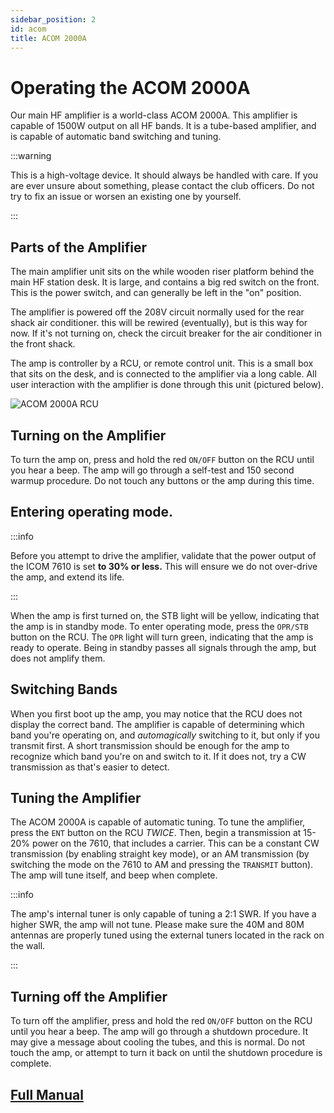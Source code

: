 ```yaml
---
sidebar_position: 2
id: acom
title: ACOM 2000A
---
```


# Operating the ACOM 2000A

Our main HF amplifier is a world-class ACOM 2000A. This amplifier is capable of 1500W output on all HF bands. It is a tube-based amplifier, and is capable of automatic band switching and tuning.

:::warning

This is a high-voltage device. It should always be handled with care. If you are ever unsure about something, please contact the club officers. Do not try to fix an issue or worsen an existing one by yourself.

:::

## Parts of the Amplifier

The main amplifier unit sits on the while wooden riser platform behind the main HF station desk. It is large, and contains a big red switch on the front. This is the power switch, and can generally be left in the "on" position.

The amplifier is powered off the 208V circuit normally used for the rear shack air conditioner. this will be rewired (eventually), but is this way for now. If it's not turning on, check the circuit breaker for the air conditioner in the front shack.

The amp is controller by a RCU, or remote control unit. This is a small box that sits on the desk, and is connected to the amplifier via a long cable. All user interaction with the amplifier is done through this unit (pictured below).

![ACOM 2000A RCU](/img/acom_rcu.png)

## Turning on the Amplifier

To turn the amp on, press and hold the red `ON/OFF` button on the RCU until you hear a beep. The amp will go through a self-test and 150 second warmup procedure. Do not touch any buttons or the amp during this time.

## Entering operating mode.

:::info

Before you attempt to drive the amplifier, validate that the power output of the ICOM 7610 is set **to 30% or less.** This will ensure we do not over-drive the amp, and extend its life.

:::

When the amp is first turned on, the STB light will be yellow, indicating that the amp is in standby mode. To enter operating mode, press the `OPR/STB` button on the RCU. The `OPR` light will turn green, indicating that the amp is ready to operate. Being in standby passes all signals through the amp, but does not amplify them.

## Switching Bands

When you first boot up the amp, you may notice that the RCU does not display the correct band. The amplifier is capable of determining which band you're operating on, and *automagically* switching to it, but only if you transmit first. A short transmission should be enough for the amp to recognize which band you're on and switch to it. If it does not, try a CW transmission as that's easier to detect.

## Tuning the Amplifier

The ACOM 2000A is capable of automatic tuning. To tune the amplifier, press the `ENT` button on the RCU *TWICE*. Then, begin a transmission at 15-20% power on the 7610, that includes a carrier. This can be a constant CW transmission (by enabling straight key mode), or an AM transmission (by switching the mode on the 7610 to AM and pressing the `TRANSMIT` button). The amp will tune itself, and beep when complete.

:::info

The amp's internal tuner is only capable of tuning a 2:1 SWR. If you have a higher SWR, the amp will not tune. Please make sure the 40M and 80M antennas are properly tuned using the external tuners located in the rack on the wall.

:::

## Turning off the Amplifier

To turn off the amplifier, press and hold the red `ON/OFF` button on the RCU until you hear a beep. The amp will go through a shutdown procedure. It may give a message about cooling the tubes, and this is normal. Do not touch the amp, or attempt to turn it back on until the shutdown procedure is complete.

## [Full Manual](/pdf/ACOM-2000A-manual.pdf)